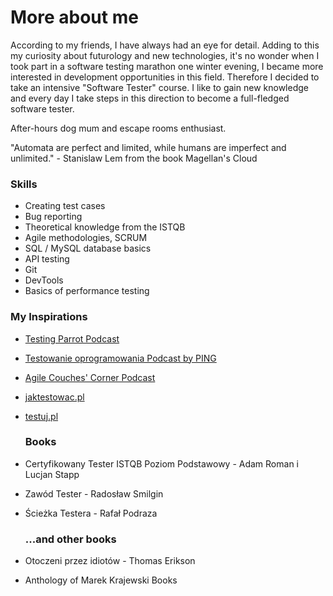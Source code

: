 # More about me

According to my friends, I have always had an eye for detail. Adding to this my curiosity about futurology and new technologies, it's no wonder when I took part in a software testing marathon one winter evening, I became more interested in development opportunities in this field. Therefore I decided to take an intensive "Software Tester" course.  I like to gain new knowledge and every day I take steps in this direction to become a full-fledged software tester.

After-hours dog mum and escape rooms enthusiast.

"Automata are perfect and limited, while humans are imperfect and unlimited."   -  Stanislaw Lem from the book Magellan's Cloud

### Skills 
- Creating test cases 
- Bug reporting 
- Theoretical knowledge from the ISTQB 
- Agile methodologies, SCRUM
- SQL / MySQL database basics 
- API testing 
- Git 
- DevTools 
- Basics of performance testing

### My Inspirations
- [Testing Parrot Podcast](https://open.spotify.com/show/7Hdtp7cilHZ1DGnqwhWLOz)
- [Testowanie oprogramowania Podcast by PING](https://open.spotify.com/show/7jqDWVuJ7YSX4ep1a5tMMd?si=eeaa6ca9baca4b86)
- [Agile Couches' Corner Podcast](https://open.spotify.com/show/2jlYwMiw7W13pQ3ricLEaE?si=a017f1acb20b49c2)
- [jaktestowac.pl](https://www.youtube.com/@jaktestowac) 
- [testuj.pl](https://www.youtube.com/@testujplcommunity) 

  ### Books 
- Certyfikowany Tester ISTQB Poziom Podstawowy - Adam Roman i Lucjan Stapp 
- Zawód Tester - Radosław Smilgin 
- Ścieżka Testera - Rafał Podraza
  
  ### ...and other books 
- Otoczeni przez idiotów - Thomas Erikson
- Anthology of Marek Krajewski Books
